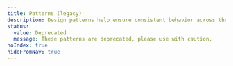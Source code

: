 ```yaml
---
title: Patterns (legacy)
description: Design patterns help ensure consistent behavior across the Shopify admin.
status:
  value: Deprecated
  message: These patterns are deprecated, please use with caution.
noIndex: true
hideFromNav: true
---
```

